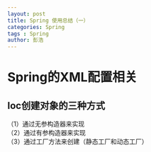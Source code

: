 ```yaml
---
layout: post
title: Spring 使用总结（一）
categories: Spring
tags : Spring
author: 彭浩
---
```


# Spring的XML配置相关

## Ioc创建对象的三种方式
（1）通过无参构造器来实现  
（2）通过有参构造器来实现  
（3）通过工厂方法来创建（静态工厂和动态工厂）